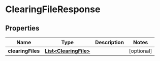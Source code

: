 
# ClearingFileResponse

## Properties
Name | Type | Description | Notes
------------ | ------------- | ------------- | -------------
**clearingFiles** | [**List&lt;ClearingFile&gt;**](ClearingFile.md) |  |  [optional]



